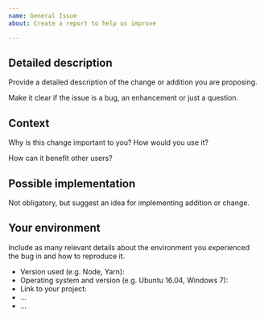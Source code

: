 ```yaml
---
name: General Issue
about: Create a report to help us improve

---
```


<!-- Provide a general summary of the issue in the Title above -->

## Detailed description

Provide a detailed description of the change or addition you are proposing.

Make it clear if the issue is a bug, an enhancement or just a question.

## Context

Why is this change important to you? How would you use it?

How can it benefit other users?

## Possible implementation

Not obligatory, but suggest an idea for implementing addition or change.

## Your environment

Include as many relevant details about the environment you experienced the bug in and how to reproduce it.

* Version used (e.g. Node, Yarn):
* Operating system and version (e.g. Ubuntu 16.04, Windows 7):
* Link to your project:
* ...
* ...
